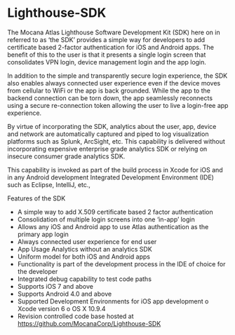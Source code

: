 # Lighthouse-SDK
The Mocana Atlas Lighthouse Software Development Kit (SDK) here on in referred to as ‘the SDK’ provides a simple way for developers to add certificate based 2-factor authentication for iOS and Android apps.  The benefit of this to the user is that it presents a single login screen that consolidates VPN login, device management login and the app login. 

In addition to the simple and transparently secure login experience, the SDK also enables always connected user experience even if the device moves from cellular to WiFi or the app is back grounded. While the app to the backend connection can be torn down, the app seamlessly reconnects using a secure re-connection token allowing the user to live a login-free app experience. 

By virtue of incorporating the SDK, analytics about the user, app, device and network are automatically captured and piped to log visualization platforms such as Splunk, ArcSight, etc. This capability is delivered without incorporating expensive enterprise grade analytics SDK or relying on insecure consumer grade analytics SDK. 

This capability is invoked as part of the build process in Xcode for iOS and in any Android development Integrated Development Environment (IDE) such as Eclipse, IntelliJ, etc., 

Features of the SDK 

-	A simple way to add X.509 certificate based 2 factor authentication 
-	Consolidation of multiple login screens into one ‘in-app’ login 
-	Allows any iOS and Android app to use Atlas authentication as the primary app login
-	Always connected user experience for end user 
-	App Usage Analytics without an analytics SDK 
-	Uniform model for both iOS and Android apps  
-	Functionality is part of the development process in the IDE of choice for the developer 
-	Integrated debug capability to test code paths 
-	Supports iOS 7 and above 
-	Supports Android 4.0 and above 
-	Supported Development Environments for iOS app development 
o	Xcode version 6 
o	OS X 10.9.4 
-	Revision controlled code base hosted at https://github.com/MocanaCorp/Lighthouse-SDK
